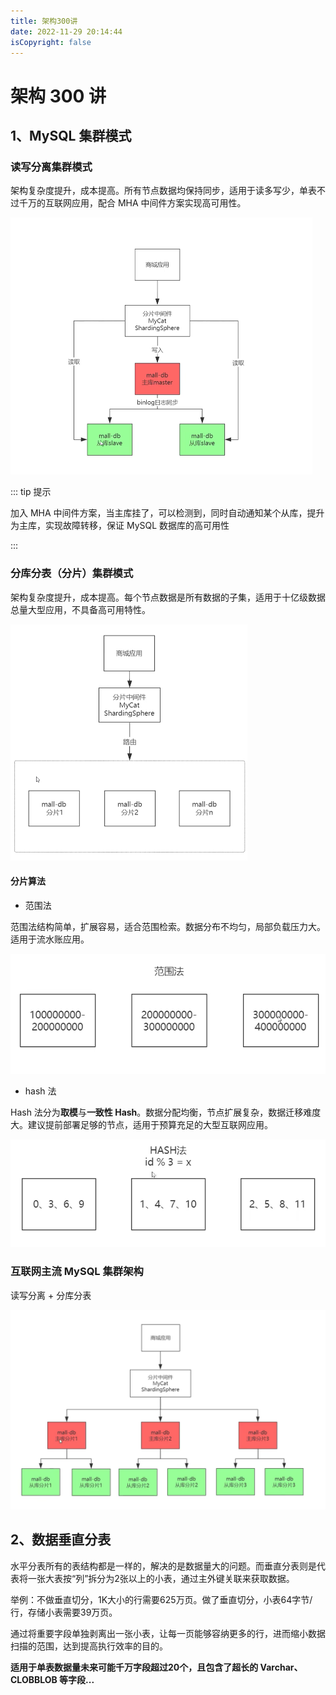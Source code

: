 ```yaml
---
title: 架构300讲
date: 2022-11-29 20:14:44
isCopyright: false
---
```


# 架构 300 讲

## 1、MySQL 集群模式

### 读写分离集群模式

架构复杂度提升，成本提高。所有节点数据均保持同步，适用于读多写少，单表不过千万的互联网应用，配合 MHA 中间件方案实现高可用性。

<img src="../../../public/img/interview/架构300讲/image-20221129204441365.png" alt="image-20221129204441365" style="zoom:50%;" />

::: tip 提示

加入 MHA 中间件方案，当主库挂了，可以检测到，同时自动通知某个从库，提升为主库，实现故障转移，保证 MySQL 数据库的高可用性

:::

### 分库分表（分片）集群模式

架构复杂度提升，成本提高。每个节点数据是所有数据的子集，适用于十亿级数据总量大型应用，不具备高可用特性。

<img src="../../../public/img/interview/架构300讲/image-20221129205153655.png" alt="image-20221129205153655" style="zoom:50%;" />

#### 分片算法

* 范围法

范围法结构简单，扩展容易，适合范围检索。数据分布不均匀，局部负载压力大。适用于流水账应用。

<img src="../../../public/img/interview/架构300讲/image-20221129205443897.png" alt="image-20221129205443897" style="zoom:67%;" />

* hash 法

Hash 法分为**取模**与**一致性 Hash**。数据分配均衡，节点扩展复杂，数据迁移难度大。建议提前部署足够的节点，适用于预算充足的大型互联网应用。

<img src="../../../public/img/interview/架构300讲/image-20221129205800614.png" alt="image-20221129205800614" style="zoom:67%;" />

### 互联网主流 MySQL 集群架构

读写分离 + 分库分表

<img src="../../../public/img/interview/架构300讲/image-20221129210201799.png" alt="image-20221129210201799" style="zoom:50%;" />

## 2、数据垂直分表

水平分表所有的表结构都是一样的，解决的是数据量大的问题。而垂直分表则是代表将一张大表按“列”拆分为2张以上的小表，通过主外键关联来获取数据。

举例：不做垂直切分，1K大小的行需要625万页。做了垂直切分，小表64字节/行，存储小表需要39万页。

通过将重要字段单独剥离出一张小表，让每一页能够容纳更多的行，进而缩小数据扫描的范围，达到提高执行效率的目的。

**适用于单表数据量未来可能千万字段超过20个，且包含了超长的 Varchar、CLOBBLOB 等字段...**